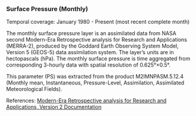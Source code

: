 ### Surface Pressure (Monthly)
Temporal coverage: January 1980 - Present (most recent complete month)

The monthly surface pressure layer is an assimilated data from NASA second Modern-Era Retrospective analysis for Research and Applications (MERRA-2), produced by the Goddard Earth Observing System Model, Version 5 (GEOS-5) data assimilation system. The layer’s units are in hectopascals (hPa). The monthly surface pressure is time aggregated from corresponding 3-hourly data with spatial resolution of 0.625°×0.5°.

This parameter (PS) was extracted from the product M2IMNPASM.5.12.4 (Monthly mean, Instantaneous, Pressure-Level, Assimilation, Assimilated Meteorological Fields).

References: [Modern-Era Retrospective analysis for Research and Applications, Version 2 Documentation](https://gmao.gsfc.nasa.gov/reanalysis/MERRA-2/docs/)
